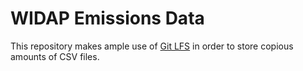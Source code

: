 # WIDAP Emissions Data

This repository makes ample use of [Git LFS](https://git-lfs.github.com/) in order to store copious amounts of CSV files.

